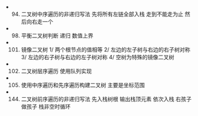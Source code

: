 - 94. 二叉树中序遍历的非递归写法 先将所有左链全部入栈 走到不能走为止 然后向右走一个
- 98. 平衡二叉树判断 递归 数值上界
- 101. 镜像二叉树 1/ 两个根节点的值相等 2/ 左边的左子树与右边的右子树对称 3/ 左边的右子树与右边的左子树对称 4/ 空树为特殊的镜像二叉树
- 102. 二叉树层序遍历 使用队列实现
- 105. 使用中序遍历和先序遍历构建二叉树 主要是坐标范围
- 144. 二叉树前序遍历的非递归写法 先入栈树根 输出栈顶元素 依次入栈 右孩子 做孩子 栈非空时循环 